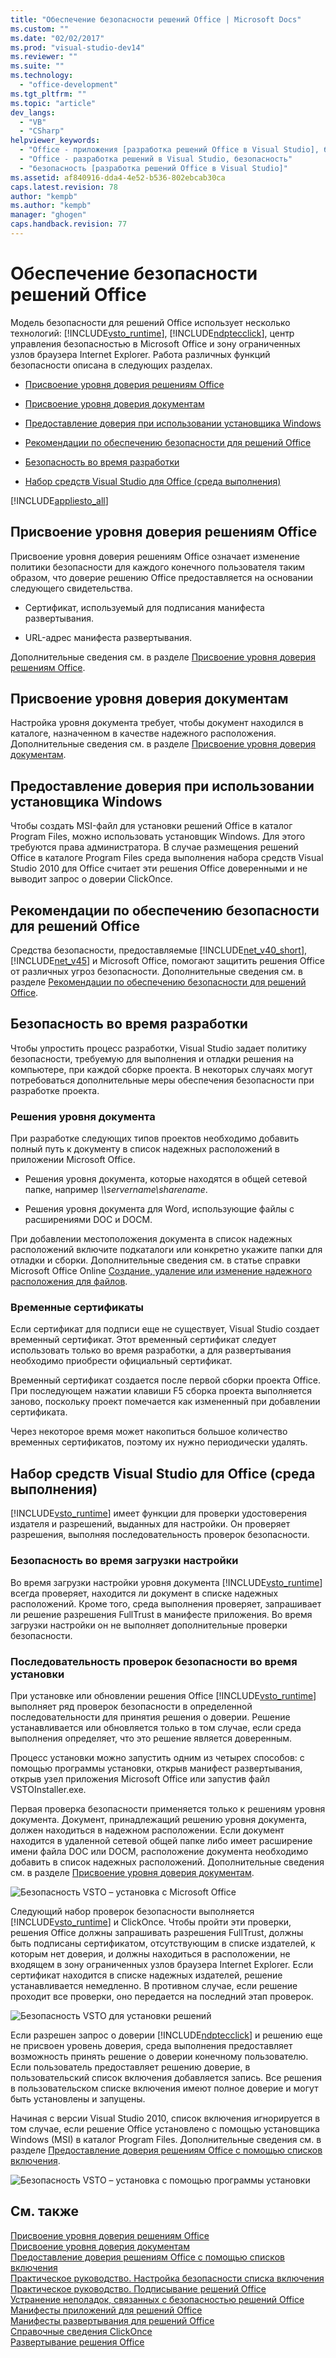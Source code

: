 ```yaml
---
title: "Обеспечение безопасности решений Office | Microsoft Docs"
ms.custom: ""
ms.date: "02/02/2017"
ms.prod: "visual-studio-dev14"
ms.reviewer: ""
ms.suite: ""
ms.technology: 
  - "office-development"
ms.tgt_pltfrm: ""
ms.topic: "article"
dev_langs: 
  - "VB"
  - "CSharp"
helpviewer_keywords: 
  - "Office - приложения [разработка решений Office в Visual Studio], безопасность"
  - "Office - разработка решений в Visual Studio, безопасность"
  - "безопасность [разработка решений Office в Visual Studio]"
ms.assetid: af840916-dda4-4e52-b536-802ebcab30ca
caps.latest.revision: 78
author: "kempb"
ms.author: "kempb"
manager: "ghogen"
caps.handback.revision: 77
---
```

# Обеспечение безопасности решений Office
  Модель безопасности для решений Office использует несколько технологий: [!INCLUDE[vsto_runtime](../vsto/includes/vsto-runtime-md.md)], [!INCLUDE[ndptecclick](../vsto/includes/ndptecclick-md.md)], центр управления безопасностью в Microsoft Office и зону ограниченных узлов браузера Internet Explorer. Работа различных функций безопасности описана в следующих разделах.  
  
-   [Присвоение уровня доверия решениям Office](#GrantingTrustToSolutions)  
  
-   [Присвоение уровня доверия документам](#GrantingTrustToDocuments)  
  
-   [Предоставление доверия при использовании установщика Windows](#GrantingTrustWindowsInstaller)  
  
-   [Рекомендации по обеспечению безопасности для решений Office](#Security)  
  
-   [Безопасность во время разработки](#SecurityDuringDeployment)  
  
-   [Набор средств Visual Studio для Office \(среда выполнения\)](#VisualStudioToolsForOfficeRuntime)  
  
 [!INCLUDE[appliesto_all](../vsto/includes/appliesto-all-md.md)]  
  
##  <a name="GrantingTrustToSolutions"></a> Присвоение уровня доверия решениям Office  
 Присвоение уровня доверия решениям Office означает изменение политики безопасности для каждого конечного пользователя таким образом, что доверие решению Office предоставляется на основании следующего свидетельства.  
  
-   Сертификат, используемый для подписания манифеста развертывания.  
  
-   URL\-адрес манифеста развертывания.  
  
 Дополнительные сведения см. в разделе [Присвоение уровня доверия решениям Office](../vsto/granting-trust-to-office-solutions.md).  
  
##  <a name="GrantingTrustToDocuments"></a> Присвоение уровня доверия документам  
 Настройка уровня документа требует, чтобы документ находился в каталоге, назначенном в качестве надежного расположения.  Дополнительные сведения см. в разделе [Присвоение уровня доверия документам](../vsto/granting-trust-to-documents.md).  
  
##  <a name="GrantingTrustWindowsInstaller"></a> Предоставление доверия при использовании установщика Windows  
 Чтобы создать MSI\-файл для установки решений Office в каталог Program Files, можно использовать установщик Windows. Для этого требуются права администратора.  В случае размещения решений Office в каталоге Program Files среда выполнения набора средств Visual Studio 2010 для Office считает эти решения Office доверенными и не выводит запрос о доверии ClickOnce.  
  
##  <a name="Security"></a> Рекомендации по обеспечению безопасности для решений Office  
 Средства безопасности, предоставляемые [!INCLUDE[net_v40_short](../sharepoint/includes/net-v40-short-md.md)], [!INCLUDE[net_v45](../vsto/includes/net-v45-md.md)] и Microsoft Office, помогают защитить решения Office от различных угроз безопасности.  Дополнительные сведения см. в разделе [Рекомендации по обеспечению безопасности для решений Office](../vsto/specific-security-considerations-for-office-solutions.md).  
  
##  <a name="SecurityDuringDeployment"></a> Безопасность во время разработки  
 Чтобы упростить процесс разработки, Visual Studio задает политику безопасности, требуемую для выполнения и отладки решения на компьютере, при каждой сборке проекта.  В некоторых случаях могут потребоваться дополнительные меры обеспечения безопасности при разработке проекта.  
  
### Решения уровня документа  
 При разработке следующих типов проектов необходимо добавить полный путь к документу в список надежных расположений в приложении Microsoft Office.  
  
-   Решения уровня документа, которые находятся в общей сетевой папке, например *\\\\servername\\sharename*.  
  
-   Решения уровня документа для Word, использующие файлы с расширениями DOC и DOCM.  
  
 При добавлении местоположения документа в список надежных расположений включите подкаталоги или конкретно укажите папки для отладки и сборки.  Дополнительные сведения см. в статье справки Microsoft Office Online [Создание, удаление или изменение надежного расположения для файлов](https://support.office.com/en-au/article/Create-remove-or-change-a-trusted-location-for-your-files-f5151879-25ea-4998-80a5-4208b3540a62).  
  
### Временные сертификаты  
 Если сертификат для подписи еще не существует, Visual Studio создает временный сертификат.  Этот временный сертификат следует использовать только во время разработки, а для развертывания необходимо приобрести официальный сертификат.  
  
 Временный сертификат создается после первой сборки проекта Office.  При последующем нажатии клавиши F5 сборка проекта выполняется заново, поскольку проект помечается как измененный при добавлении сертификата.  
  
 Через некоторое время может накопиться большое количество временных сертификатов, поэтому их нужно периодически удалять.  
  
##  <a name="VisualStudioToolsForOfficeRuntime"></a> Набор средств Visual Studio для Office \(среда выполнения\)  
 [!INCLUDE[vsto_runtime](../vsto/includes/vsto-runtime-md.md)] имеет функции для проверки удостоверения издателя и разрешений, выданных для настройки.  Он проверяет разрешения, выполняя последовательность проверок безопасности.  
  
### Безопасность во время загрузки настройки  
 Во время загрузки настройки уровня документа [!INCLUDE[vsto_runtime](../vsto/includes/vsto-runtime-md.md)] всегда проверяет, находится ли документ в списке надежных расположений.  Кроме того, среда выполнения проверяет, запрашивает ли решение разрешения FullTrust в манифесте приложения. Во время загрузки настройки он не выполняет дополнительные проверки безопасности.  
  
### Последовательность проверок безопасности во время установки  
 При установке или обновлении решения Office [!INCLUDE[vsto_runtime](../vsto/includes/vsto-runtime-md.md)] выполняет ряд проверок безопасности в определенной последовательности для принятия решения о доверии.  Решение устанавливается или обновляется только в том случае, если среда выполнения определяет, что это решение является доверенным.  
  
 Процесс установки можно запустить одним из четырех способов: с помощью программы установки, открыв манифест развертывания, открыв узел приложения Microsoft Office или запустив файл VSTOInstaller.exe.  
  
 Первая проверка безопасности применяется только к решениям уровня документа.  Документ, принадлежащий решению уровня документа, должен находиться в надежном расположении.  Если документ находится в удаленной сетевой общей папке либо имеет расширение имени файла DOC или DOCM, расположение документа необходимо добавить в список надежных расположений.  Дополнительные сведения см. в разделе [Присвоение уровня доверия документам](../vsto/granting-trust-to-documents.md).  
  
 ![Безопасность VSTO – установка с Microsoft Office](../vsto/media/host-install.png "Безопасность VSTO – установка с Microsoft Office")  
  
 Следующий набор проверок безопасности выполняется [!INCLUDE[vsto_runtime](../vsto/includes/vsto-runtime-md.md)] и ClickOnce.  Чтобы пройти эти проверки, решения Office должны запрашивать разрешения FullTrust, должны быть подписаны сертификатом, отсутствующим в списке издателей, к которым нет доверия, и должны находиться в расположении, не входящем в зону ограниченных узлов браузера Internet Explorer.  Если сертификат находится в списке надежных издателей, решение устанавливается немедленно.  В противном случае, если решение проходит все проверки, оно передается на последний этап проверок.  
  
 ![Безопасность VSTO для установки решений](../vsto/media/installing.png "Безопасность VSTO для установки решений")  
  
 Если разрешен запрос о доверии [!INCLUDE[ndptecclick](../vsto/includes/ndptecclick-md.md)] и решению еще не присвоен уровень доверия, среда выполнения предоставляет возможность принять решение о доверии конечному пользователю.  Если пользователь предоставляет решению доверие, в пользовательский список включения добавляется запись.  Все решения в пользовательском списке включения имеют полное доверие и могут быть установлены и запущены.  
  
 Начиная с версии Visual Studio 2010, список включения игнорируется в том случае, если решение Office установлено с помощью установщика Windows \(MSI\) в каталог Program Files.  Дополнительные сведения см. в разделе [Предоставление доверия решениям Office с помощью списков включения](../vsto/trusting-office-solutions-by-using-inclusion-lists.md).  
  
 ![Безопасность VSTO – установка с помощью программы установки](../vsto/media/setup-vstoinstaller.png "Безопасность VSTO – установка с помощью программы установки")  
  
## См. также  
 [Присвоение уровня доверия решениям Office](../vsto/granting-trust-to-office-solutions.md)   
 [Присвоение уровня доверия документам](../vsto/granting-trust-to-documents.md)   
 [Предоставление доверия решениям Office с помощью списков включения](../vsto/trusting-office-solutions-by-using-inclusion-lists.md)   
 [Практическое руководство. Настройка безопасности списка включения](../vsto/how-to-configure-inclusion-list-security.md)   
 [Практическое руководство. Подписывание решений Office](../vsto/how-to-sign-office-solutions.md)   
 [Устранение неполадок, связанных с безопасностью решений Office](../vsto/troubleshooting-office-solution-security.md)   
 [Манифесты приложений для решений Office](../vsto/application-manifests-for-office-solutions.md)   
 [Манифесты развертывания для решений Office](../vsto/deployment-manifests-for-office-solutions.md)   
 [Справочные сведения ClickOnce](../deployment/clickonce-reference.md)   
 [Развертывание решения Office](../vsto/deploying-an-office-solution.md)  
  
  